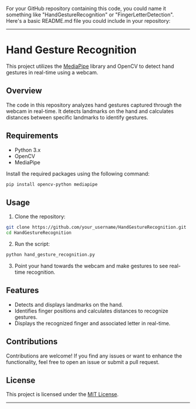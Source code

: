 For your GitHub repository containing this code, you could name it something like "HandGestureRecognition" or "FingerLetterDetection". Here's a basic README.md file you could include in your repository:

---

# Hand Gesture Recognition

This project utilizes the [MediaPipe](https://google.github.io/mediapipe/) library and OpenCV to detect hand gestures in real-time using a webcam.

## Overview

The code in this repository analyzes hand gestures captured through the webcam in real-time. It detects landmarks on the hand and calculates distances between specific landmarks to identify gestures.

## Requirements

- Python 3.x
- OpenCV
- MediaPipe

Install the required packages using the following command:

```bash
pip install opencv-python mediapipe
```

## Usage

1. Clone the repository:

```bash
git clone https://github.com/your_username/HandGestureRecognition.git
cd HandGestureRecognition
```

2. Run the script:

```bash
python hand_gesture_recognition.py
```

3. Point your hand towards the webcam and make gestures to see real-time recognition.

## Features

- Detects and displays landmarks on the hand.
- Identifies finger positions and calculates distances to recognize gestures.
- Displays the recognized finger and associated letter in real-time.

## Contributions

Contributions are welcome! If you find any issues or want to enhance the functionality, feel free to open an issue or submit a pull request.

## License

This project is licensed under the [MIT License](LICENSE).

---

 

